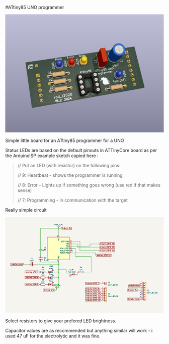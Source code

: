 #ATtiny85 UNO programmer

![3d board](/docs/3d_view.png)

Simple little board for an ATtiny85 programmer for a UNO

Status LEDs are based on the default pinouts in ATTinyCore board as per the ArduinoISP example sketch
copied here :
>
>// Put an LED (with resistor) on the following pins:
>
>// 9: Heartbeat   - shows the programmer is running
>
>// 8: Error       - Lights up if something goes wrong (use red if that makes sense)
>
>// 7: Programming - In communication with the target
>

Really simple circuit

![Circuit](/docs/schematic.png)

Select resistors to give your prefered LED brightness.

Capacitor values are as recommended but anything similar will work - i used 47 uF for the electrolytic and it was fine. 
